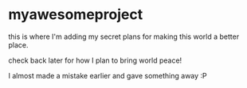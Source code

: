 # myawesomeproject

this is where I'm adding my secret plans for making this world a better place.

check back later for how I plan to bring world peace!

I almost made a mistake earlier and gave something away :P
